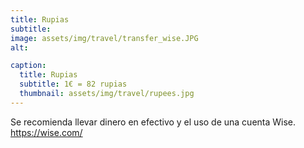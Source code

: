 ```yaml
---
title: Rupias
subtitle: 
image: assets/img/travel/transfer_wise.JPG
alt: 

caption:
  title: Rupias
  subtitle: 1€ = 82 rupias 
  thumbnail: assets/img/travel/rupees.jpg
---
```

Se recomienda llevar dinero en efectivo y el uso de una cuenta Wise.
<a href="https://wise.com/" target="_blank">https://wise.com/</a>


